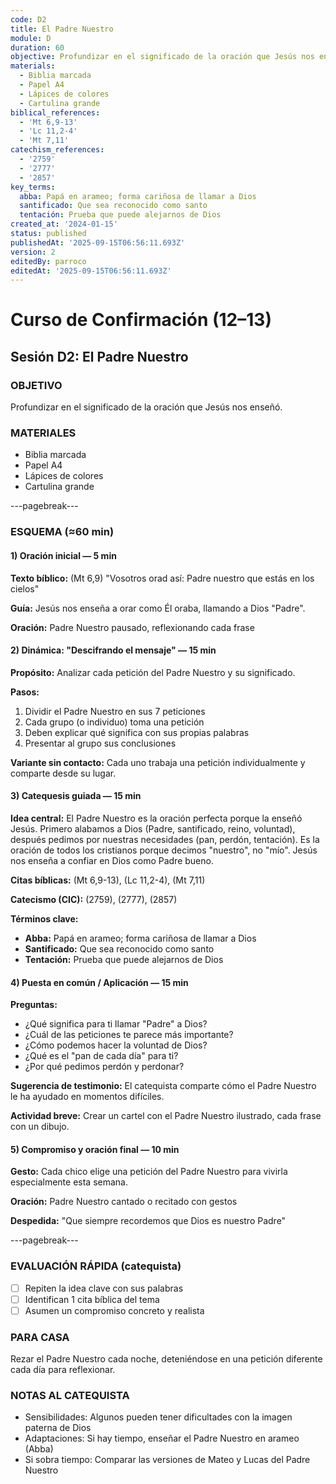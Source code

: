 ```yaml
---
code: D2
title: El Padre Nuestro
module: D
duration: 60
objective: Profundizar en el significado de la oración que Jesús nos enseñó.
materials:
  - Biblia marcada
  - Papel A4
  - Lápices de colores
  - Cartulina grande
biblical_references:
  - 'Mt 6,9-13'
  - 'Lc 11,2-4'
  - 'Mt 7,11'
catechism_references:
  - '2759'
  - '2777'
  - '2857'
key_terms:
  abba: Papá en arameo; forma cariñosa de llamar a Dios
  santificado: Que sea reconocido como santo
  tentación: Prueba que puede alejarnos de Dios
created_at: '2024-01-15'
status: published
publishedAt: '2025-09-15T06:56:11.693Z'
version: 2
editedBy: parroco
editedAt: '2025-09-15T06:56:11.693Z'
---
```


# Curso de Confirmación (12–13)
## Sesión D2: El Padre Nuestro

### OBJETIVO
Profundizar en el significado de la oración que Jesús nos enseñó.

### MATERIALES
- Biblia marcada
- Papel A4
- Lápices de colores
- Cartulina grande

---pagebreak---

### ESQUEMA (≈60 min)

#### 1) Oración inicial — 5 min
**Texto bíblico:** (Mt 6,9) "Vosotros orad así: Padre nuestro que estás en los cielos"

**Guía:** Jesús nos enseña a orar como Él oraba, llamando a Dios "Padre".

**Oración:** Padre Nuestro pausado, reflexionando cada frase

#### 2) Dinámica: "Descifrando el mensaje" — 15 min
**Propósito:** Analizar cada petición del Padre Nuestro y su significado.

**Pasos:**
1. Dividir el Padre Nuestro en sus 7 peticiones
2. Cada grupo (o individuo) toma una petición
3. Deben explicar qué significa con sus propias palabras
4. Presentar al grupo sus conclusiones

**Variante sin contacto:** Cada uno trabaja una petición individualmente y comparte desde su lugar.

#### 3) Catequesis guiada — 15 min
**Idea central:** El Padre Nuestro es la oración perfecta porque la enseñó Jesús. Primero alabamos a Dios (Padre, santificado, reino, voluntad), después pedimos por nuestras necesidades (pan, perdón, tentación). Es la oración de todos los cristianos porque decimos "nuestro", no "mío". Jesús nos enseña a confiar en Dios como Padre bueno.

**Citas bíblicas:** (Mt 6,9-13), (Lc 11,2-4), (Mt 7,11)

**Catecismo (CIC):** (2759), (2777), (2857)

**Términos clave:**
- **Abba:** Papá en arameo; forma cariñosa de llamar a Dios
- **Santificado:** Que sea reconocido como santo
- **Tentación:** Prueba que puede alejarnos de Dios

#### 4) Puesta en común / Aplicación — 15 min
**Preguntas:**
- ¿Qué significa para ti llamar "Padre" a Dios?
- ¿Cuál de las peticiones te parece más importante?
- ¿Cómo podemos hacer la voluntad de Dios?
- ¿Qué es el "pan de cada día" para ti?
- ¿Por qué pedimos perdón y perdonar?

**Sugerencia de testimonio:** El catequista comparte cómo el Padre Nuestro le ha ayudado en momentos difíciles.

**Actividad breve:** Crear un cartel con el Padre Nuestro ilustrado, cada frase con un dibujo.

#### 5) Compromiso y oración final — 10 min
**Gesto:** Cada chico elige una petición del Padre Nuestro para vivirla especialmente esta semana.

**Oración:** Padre Nuestro cantado o recitado con gestos

**Despedida:** "Que siempre recordemos que Dios es nuestro Padre"

---pagebreak---

### EVALUACIÓN RÁPIDA (catequista)
- [ ] Repiten la idea clave con sus palabras
- [ ] Identifican 1 cita bíblica del tema
- [ ] Asumen un compromiso concreto y realista

### PARA CASA
Rezar el Padre Nuestro cada noche, deteniéndose en una petición diferente cada día para reflexionar.

### NOTAS AL CATEQUISTA
- Sensibilidades: Algunos pueden tener dificultades con la imagen paterna de Dios
- Adaptaciones: Si hay tiempo, enseñar el Padre Nuestro en arameo (Abba)
- Si sobra tiempo: Comparar las versiones de Mateo y Lucas del Padre Nuestro
